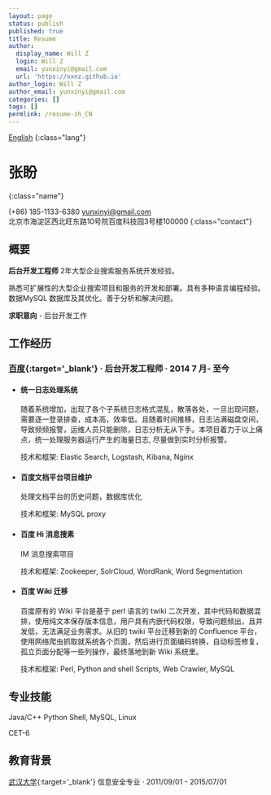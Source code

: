 ```yaml
---
layout: page
status: publish
published: true
title: Resume
author:
  display_name: Will Z
  login: Will Z
  email: yunxinyi@gmail.com
  url: 'https://oxnz.github.io'
author_login: Will Z
author_email: yunxinyi@gmail.com
categories: []
tags: []
permlink: /resume-zh_CN
---
```


<style type="text/css">
strong {
	font-weight: 600;
}

.post-header {
	margin-bottom: 0;
}

.post-title {
	display: none;
}

.post-content .lang {
	float: right;
}

.post-content .name {
	font-size: 28px;
	line-height: 40px;
	font-weight: 600;
}

.post-content .contact {
	color: #666;
	font-size: 14px;
	line-height: 20px;
}

.post-content h1,
.post-content h2,
.post-content h3,
.post-content h4,
.post-content h5,
.post-content h6 {
	font-family: 'Helvetica Neue', Helvetica, Arial, sans-serif;
	font-weight: 600;
}

.post-content h2 {
	font-size: 17px;
	line-height: 28px;
	padding-bottom: 4px;
	border-bottom: 1px solid #ededed;
}

.post-content h3 {
	font-size: 16px;
	line-height: 22px;
}

.post-content h4 {
	font-size: 15px;
	line-height: 22px;
}
@media print {
	.site-header,
	.post-content .lang,
	.site-footer {
		display: none;
	}
}
</style>

<i class="fa fa-language"></i> [English](/resume/)
{:class="lang"}

# 张盼
{:class="name"}

<i class="fa fa-phone"></i> (+86) 185-1133-6380
<i class="fa fa-envelope-o"></i> [yunxinyi@gmail.com](mailto:yunxinyi@gmail.com)
<br/>
<i class="fa fa-map-marker"></i> 北京市海淀区西北旺东路10号院百度科技园3号楼100000
{:class="contact"}

## 概要

**后台开发工程师** 2年大型企业搜索服务系统开发经验。

熟悉可扩展性的大型企业搜索项目和服务的开发和部署。具有多种语言编程经验。数据MySQL 数据库及其优化。善于分析和解决问题。

**求职意向** - 后台开发工作

## 工作经历

### [百度](https://www.baidu.com){:target='_blank'} &middot; 后台开发工程师 &middot; 2014 7 月- 至今

* #### 统一日志处理系统

	随着系统增加，出现了各个子系统日志格式混乱，散落各处，一旦出现问题，需要逐一登录排查，成本高，效率低。且随着时间推移，日志沾满磁盘空间，导致频频报警，运维人员只能删除，日志分析无从下手。本项目着力于以上痛点，统一处理服务器运行产生的海量日志, 尽量做到实时分析报警。

	技术和框架: Elastic Search, Logstash, Kibana, Nginx

* #### 百度文档平台项目维护

	处理文档平台的历史问题，数据库优化

	技术和框架: MySQL proxy

* #### 百度 Hi 消息搜素

	IM 消息搜索项目

	技术和框架: Zookeeper, SolrCloud, WordRank, Word Segmentation

* #### 百度 Wiki 迁移

	百度原有的 Wiki 平台是基于 perl 语言的 twiki 二次开发，其中代码和数据混排，使用纯文本保存版本信息，用户具有内嵌代码权限，导致问题频出，且并发低，无法满足业务需求。从旧的 twiki 平台迁移到新的 Confluence 平台，使用网络爬虫抓取就系统各个页面，然后进行页面编码转换，自动标签修复，孤立页面分配等一些列操作，最终落地到新 Wiki 系统里。

	技术和框架: Perl, Python and shell Scripts, Web Crawler, MySQL

## 专业技能

Java/C++ Python Shell, MySQL, Linux

CET-6

## 教育背景

<i class="fa fa-university"></i> [武汉大学](http://www.whu.edu.cn/){:target='_blank'}
<i class="fa fa-graduation-cap"></i> 信息安全专业
&middot; 2011/09/01 - 2015/07/01
